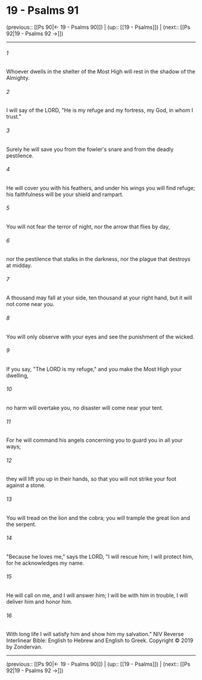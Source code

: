 # 19 - Psalms 91

(previous:: [[Ps 90|← 19 - Psalms 90]]) | (up:: [[19 - Psalms]]) | (next:: [[Ps 92|19 - Psalms 92 →]])

***


###### 1 
Whoever dwells in the shelter of the Most High will rest in the shadow of the Almighty. 

###### 2 
I will say of the LORD, "He is my refuge and my fortress, my God, in whom I trust." 

###### 3 
Surely he will save you from the fowler's snare and from the deadly pestilence. 

###### 4 
He will cover you with his feathers, and under his wings you will find refuge; his faithfulness will be your shield and rampart. 

###### 5 
You will not fear the terror of night, nor the arrow that flies by day, 

###### 6 
nor the pestilence that stalks in the darkness, nor the plague that destroys at midday. 

###### 7 
A thousand may fall at your side, ten thousand at your right hand, but it will not come near you. 

###### 8 
You will only observe with your eyes and see the punishment of the wicked. 

###### 9 
If you say, "The LORD is my refuge," and you make the Most High your dwelling, 

###### 10 
no harm will overtake you, no disaster will come near your tent. 

###### 11 
For he will command his angels concerning you to guard you in all your ways; 

###### 12 
they will lift you up in their hands, so that you will not strike your foot against a stone. 

###### 13 
You will tread on the lion and the cobra; you will trample the great lion and the serpent. 

###### 14 
"Because he loves me," says the LORD, "I will rescue him; I will protect him, for he acknowledges my name. 

###### 15 
He will call on me, and I will answer him; I will be with him in trouble, I will deliver him and honor him. 

###### 16 
With long life I will satisfy him and show him my salvation." NIV Reverse Interlinear Bible: English to Hebrew and English to Greek. Copyright © 2019 by Zondervan.

***

(previous:: [[Ps 90|← 19 - Psalms 90]]) | (up:: [[19 - Psalms]]) | (next:: [[Ps 92|19 - Psalms 92 →]])
